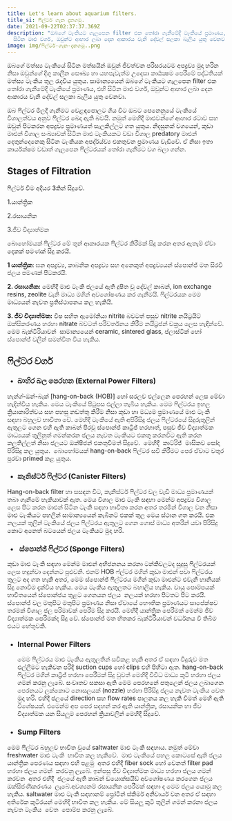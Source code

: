 ```yaml
---
title: Let's learn about aquarium filters.
title_si: ෆිල්ටර් ගැන දැනගමු.
date: 2021-09-22T02:37:37.369Z
description: "ඔබගේ ටැංකියට ගැලපෙන filter එක තෝරා ගැනීමේදී ටැංකියේ ප්‍රමාණය, එහි
  සිටින මාළු වර්ග, ඔවුන්ට ආහාර ලබා දෙන ආකාරය වැනි දේවල් සලකා බැලිය යුතු වෙනවා. "
image: img/ෆිල්ටර්-ගැන-දැනගමු..png
---
```

<!--StartFragment-->

ඔබගේ මත්ස්‍ය ටැංකියේ සිටින මත්සයින් ඔවුන් ජිවත්වන පරිසරයටම අපද්‍රව්‍ය මුදා හරින නිසා ඔවුන්ගේ දිගු කාලීන සෞඛ්‍ය හා යහපැවැත්ම උදෙසා කාර්‍යක්‍ෂම පෙරීමේ පද්ධතියක් මත්ස්‍ය ටැංකිය තුල රැදවිය යුතුය. සාමාන්‍යයෙන් ඔබගේ ටැංකියට ගැලපෙන filter එක තෝරා ගැනීමේදී ටැංකියේ ප්‍රමාණය, එහි සිටින මාළු වර්ග, ඔවුන්ට ආහාර ලබා දෙන ආකාරය වැනි දේවල් සලකා බැලිය යුතු වෙනවා. 



ඔබ ෆිල්ටර මිලදී ගැනීමට වෙළඳපොලට ගිය විට ඔබට පෙනෙනුයේ ටැංකියේ විශාලත්වය අනුව ෆිල්ටර බෙදා ඇති බවයි. නමුත් මෙහිදී මාළුවන්ගේ ආහාර රටාව සහ ඔවුන් පිටකරන අපද්‍රව්‍ය ප්‍රමාණයත් සැලකිල්ලට ගත යුතුය. නිදසුනක් වශයෙන්, කුඩා මාළුන් විශාල සංඛ්‍යාවක් සිටින මාළු ටැංකියකට වඩා විශාල predatory මාළුන් දෙතුන්දෙනෙකු සිටින ටැංකියක අපද්ර්ය්ව්‍ය එකතුවන ප්‍රමාණය වැඩිවේ. ඒ නිසා ඉතා කාර්යක්ෂම වඩාත් ගැලපෙන ෆිල්ටරයක් තෝරා ගැනීමට වග බලා ගන්න. 



## Stages of Filtration

ෆිල්ටර් වීම අදියර 3කින් සිදුවේ.

1.යාන්ත්‍රික 

2.රසායනික 

3.ජීව විද්‍යාත්මක 

බොහෝමයක් ෆිල්ටර මේ තුන් ආකාරයක ෆිල්ටර කිරීමක් සිදු කරන අතර ඇතැම් ඒවා දෙකක් පමණක් සිදු කරයි. 



**1 යාන්ත්‍රික**: ඝන අපද්‍රව්‍ය, කාබනික අපද්‍රව්‍ය සහ අනෙකුත් අපද්‍රව්‍යයන් ස්පොන්ජ් මත සිරවී ජලය පමණක් පිටකරයි. 



**2. රසායනික:** මෙහිදී මාළු ටැංකි ජලයේ ඇති දුෂිත වූ දේවල් කාබන්, ion exchange resins, zeolite වැනි මාධ්‍ය මගින් අවශෝෂණය කර ගැනීමයි. ෆිල්ටරයක මෙම මාධ්‍යයන් නැවත ප්‍රතිස්ථාපනය කල හැකියි. 



**3. ජීව විද්‍යාත්මක:** විෂ සහිත ඇමෝනියා nitrite බවටත් පසුව nitrite නයිට්‍රයිට් ඔක්සිකරණය හරහා nitrate බවටත් පරිවර්තනය කිරීම නයිට්‍රජන් චක්‍රය ලෙස හැඳින්වේ. මෙම බැක්ටීරියාවන්  සාමාන්‍යයෙන් ceramic, sintered glass, ප්ලාස්ටික් හෝ ස්පොන්ජ් වලින් සමන්විත විය හැකිය.



## ෆිල්ටර වර්ග



* ### බාහිර බල පෙරහන (External Power Filters)



හැන්ග්-ඔන්-බැක් \[hang-on-back (HOB)] හෝ සරලව එල්ලෙන පෙරහන් ලෙස මේවා හැදින්විය හැකිය. මෙය ටැංකියේ පිටුපස එල්ලා තැබිය හැකිය. මෙම ෆිල්ටරය ඉහල ක්‍රියාකාරිත්වය සහ පහසු නඩත්තු කිරීම නිසා කුඩා හා මධ්‍යම ප්‍රමාණයේ මාළු ටැංකි සඳහා බහුලව භාවිතා වේ. මෙහිදී ටැංකියේ ඇති අපිරිසිදු ජලය ෆිල්ටරයේ සිදුරුතුලින් ඇතුලට ගෙන එහි ඇති කාබන් පිරවූ ස්පොන්ජ් කාට්‍රිජ් හරහාත්, පසුව ජීව විද්‍යාත්මක මාධ්‍යයක් තුලිනුත් ගමන්කරන ජලය නැවත ටැංකියට එකතු කරනවිට ඇති කරන කලතිල්ලත් නිසා ජලයට ඔක්ෂිජන් එකතුවීමත් සිදුවේ.  මෙහිදී  කාට්රිජ්  මාසිකව සෝදා පිරිසිදු කල යුතුය.  බොහෝමයක් hang-on-back ෆිල්ටර සවි කිරීමට පෙර ඒවාට වතුර පුරවා primed කළ යුතුය.



* ### කැනිස්ටර් ෆිල්ටර (Canister Filters)



Hang-on-back filter හා සසඳන විට, කැනිස්ටර් ෆිල්ටර වල වැඩි මාධ්‍ය ප්‍රමාණයක් තබා ගැනීමේ හැකියාවක් ඇත. මෙය විශාල මාළු ටැංකි සඳහා මෙන්ම අපද්‍රව්‍ය විශාල ලෙස පිට කරන මාළුන් සිටින ටැංකි සඳහා භාවිතා කරන අතර තරමින් විශාල වන නිසා මාළු ටැංකියට පහලින් සාමාන්‍යයෙන් කැබිනට් එකක් තුල මෙය ස්ථාන ගත කරයි. එක නලයක් තුලින් ටැංකියේ ජලය ෆිල්ටරය ඇතුලට ගෙන ගොස් මාධ්‍ය අතරින් යවා පිරිසිදු කොට අනෙත් බටයෙන් ජලය ටැංකියට මුදා හරි.



* ###  ස්පොන්ජ් ෆිල්ටර (Sponge Filters)



කුඩා මාළු ටැංකි සඳහා මෙන්ම මාළුන් අභිජනනය කරනා ටන්කිවලටද සුදුසු ෆිල්ටරයක් ලෙස හදුන්වා දෙන්නට පුළුවනි. එනම් HOB ෆ්ල්ටර මගින් කුඩා මාළුන් පවා ෆිල්ටරය තුලට අද ගත හැකි අතර, මෙම ස්පොන්ජ් ෆිල්ටරය මගින් කුඩා මාළුන්ට එවැනි හානියක් සිදු නොවීම දැක්විය හැකිය. මෙය ටැංකිය ඇතුලතට බහාලිය හැකිය. වායු පොම්පයක් භාවිතයෙන් ස්පොන්ජය තුළට ගෙනයන ජලය  නලයක් හරහා පිටතට පිට කරයි. ස්පොන්ජ් වල මතුපිට මතුපිට ප්‍රමාණය නිසා ඒවායේ භෞතික ප්‍රමාණයට සාපේක්ෂව තරමක් විශාල ජල පරිමාවක් පෙරීම සිදු කරයි. මෙහිදී යාන්ත්‍රික පෙරීමක් මෙන්ම ජීව විද්‍යාත්මක පෙරිමක්ද සිදු වේ. ස්පොන්ජ් මත හිතකර බැක්ටීරියාවන් වර්ධනය වී තිබීම එයට හේතුවකි.



* ### Internal Power Filters

  මෙම ෆිල්ටරය මාළු ටැංකිය ඇතුලතින් සවිකළ හැකි අතර ඒ සඳහා වීදුරුව මත එල්ලීමට හැකිවන පරිදි suction cups හෝ clips එහි පිහිටා ඇත. hang-on-back ෆිල්ටර මගින් කාට්‍රිජ් හරහා පෙරීමක් සිදු වුවත් මෙහිදී විවිධ මාධ්‍ය කුටි හරහා ජලය ගමන් කරනු ලැබේ. සංවෘතව සකසා ඇති මෙම පෙරහනේ පතුලෙන් ජලය ලබාගෙන පෙරනයට ලක්කොට නොසලයක් (nozzle) හරහා පිරිසිදු ජලය නැවත ටැංකිය වෙත මුදා හරි. එහිදී ජලයේ direction සහ flow rates පාලනය කල හැකි වීමත් මෙහි ඇති විශේෂයක්. එමෙන්ම අප පෙර සදහන් කර ඇති යාන්ත්‍රික, රසායනික හා ජීව විද්‍යාත්මක යන සියලුම පෙරහන් ක්‍රියාවලින් මෙහිදී සිදුවේ.



* ### Sump Filters

මෙම ෆිල්ටර බහුලව භාවිත වුයේ saltwater මාළු ටැංකි සඳහාය. නමුත් මේවා freshwater මාළු ටැංකි  භාවිත කල හැකිවේ.  මාළු ටැංකියේ පහල කොටසේ ඇති ජලය යාන්ත්‍රික පෙරණය සඳහා එහි පළමු  අතර එහිදී fiber sock හෝ වෙනත් filter pad හරහා ජලය ගමන්  කරවනු ලැබේ. ඉන්පසු ජීව විද්‍යාත්මක මාධ්‍ය හරහා ජලය ගමන්  කරවන  අතර එහිදී  ජලයේ ඇති කාබන් ඩයොක්සයිඩ් අවශෝෂණය කරගෙන ජලය  ඔක්සිජණිකරණය  ලැබේ.අවශ්‍යනම් රසායනික පෙරීමක් සඳහා ද මෙම ජලය යොමු කල හැකිය. saltwater මාළු ටැංකි සඳහානම් ප්‍රෝටීන් ස්කිමර් අනිවාර්ය වන අතර ඒ සඳහා අතිරේක කුටිරයන් මෙහිදී භාවිත කල හැකිය. මේ සියලු කුටි තුලින් ගමන් කරනා ජලය නැවත ටැංකිය  වෙත  පොම්ප කරනු ලැබේ.    



<!--EndFragment-->